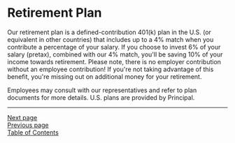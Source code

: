# Retirement Plan

Our retirement plan is a defined-contribution 401(k) plan in the U.S. (or equivalent in other countries) that includes up to a 4% match when you contribute a percentage of your salary. If you choose to invest 6% of your salary (pretax), combined with our 4% match, you'll be saving 10% of your income towards retirement. Please note, there is no employer contribution without an employee contribution! If you're not taking advantage of this benefit, you're missing out on additional money for your retirement.

Employees may consult with our representatives and refer to plan documents for more details. U.S. plans are provided by Principal.

---
[Next page](03insurance.md)  
[Previous page](05tech_stipend.md)  
[Table of Contents](../README.md#table-of-contents)